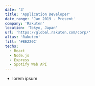 ```yaml
---
date: '3'
title: 'Application Developer'
date_range: 'Jan 2019 - Present'
company: 'Rakuten'
location: 'Tokyo, Japan'
url: 'https://global.rakuten.com/corp/'
alias: 'Rakuten'
fill: '#BE220C'
techs:
  - React
  - Node.js
  - Express
  - Spotify Web API
---
```


- lorem ipsum
